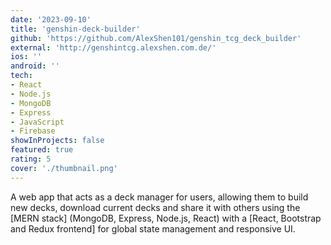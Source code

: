 ```yaml
---
date: '2023-09-10'
title: 'genshin-deck-builder'
github: 'https://github.com/AlexShen101/genshin_tcg_deck_builder'
external: 'http://genshintcg.alexshen.com.de/'
ios: ''
android: ''
tech:
- React
- Node.js
- MongoDB
- Express
- JavaScript
- Firebase
showInProjects: false
featured: true
rating: 5
cover: './thumbnail.png'
---
```


A web app that acts as a deck manager for users, allowing them to build new decks, download current decks and share it with others using the [MERN stack] (MongoDB, Express, Node.js, React) with a [React, Bootstrap and Redux frontend] for global state management and responsive UI.
